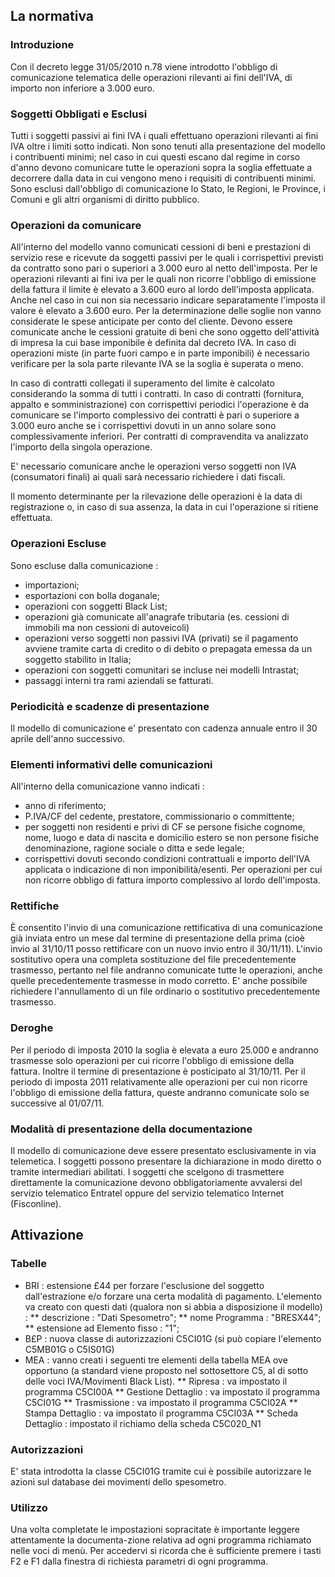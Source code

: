 ## La normativa

### Introduzione

Con il decreto legge 31/05/2010 n.78 viene introdotto l'obbligo di comunicazione telematica delle operazioni rilevanti ai fini dell'IVA, di importo non inferiore a 3.000 euro.

### Soggetti Obbligati e Esclusi

Tutti i soggetti passivi ai fini IVA i quali effettuano operazioni rilevanti ai fini IVA oltre i limiti sotto indicati.
Non sono tenuti alla presentazione del modello i contribuenti minimi; nel caso in cui questi escano dal regime in corso d'anno devono comunicare tutte le operazioni sopra la soglia effettuate a decorrere dalla data in cui vengono meno i requisiti di contribuenti minimi.
Sono esclusi dall'obbligo di comunicazione lo Stato, le Regioni, le Province, i Comuni e gli altri organismi di diritto pubblico.

### Operazioni da comunicare

All'interno del modello vanno comunicati cessioni di beni e prestazioni di servizio rese e ricevute da soggetti passivi per le quali i corrispettivi previsti da contratto sono pari o superiori a 3.000 euro al netto dell'imposta. Per le operazioni rilevanti ai fini iva per le quali non ricorre l'obbligo di emissione della fattura il limite è elevato a 3.600 euro al lordo dell'imposta applicata. Anche nel caso in cui non sia necessario indicare separatamente l'imposta il valore è elevato a 3.600 euro.
Per la determinazione delle soglie non vanno considerate le spese anticipate per conto del cliente.
Devono essere comunicate anche le cessioni gratuite di beni che sono oggetto dell'attività di impresa la cui base imponibile è definita dal decreto IVA.
In caso di operazioni miste (in parte fuori campo e in parte imponibili) è necessario verificare per la sola parte rilevante IVA se la soglia è superata o meno.

In caso di contratti collegati il superamento del limite è calcolato considerando la somma di tutti i contratti. In caso di contratti (fornitura, appalto e somministrazione) con corrispettivi periodici l'operazione è da comunicare se l'importo complessivo dei contratti è pari o superiore a 3.000 euro anche se i corrispettivi dovuti in un anno solare sono complessivamente inferiori. Per contratti di compravendita va analizzato l'importo della singola operazione.

E' necessario comunicare anche le operazioni verso soggetti non IVA (consumatori finali) ai quali sarà necessario richiedere i dati fiscali.

Il momento determinante per la rilevazione delle operazioni è la data di registrazione o, in caso di sua assenza, la data in cui l'operazione si ritiene effettuata.

### Operazioni Escluse

Sono escluse dalla comunicazione : 
 * importazioni;
 * esportazioni con bolla doganale;
 * operazioni con soggetti Black List;
 * operazioni già comunicate all'anagrafe tributaria (es. cessioni di immobili ma non cessioni di autoveicoli)
 * operazioni verso soggetti non passivi IVA (privati) se il pagamento avviene tramite carta di credito o di debito o prepagata emessa da un soggetto stabilito in Italia;
 * operazioni con soggetti comunitari se incluse nei modelli Intrastat;
 * passaggi interni tra rami aziendali se fatturati.

### Periodicità e scadenze di presentazione

Il modello di comunicazione e' presentato con cadenza annuale entro il 30 aprile dell'anno successivo.

 ### Elementi informativi delle comunicazioni

All'interno della comunicazione vanno indicati : 
 * anno di riferimento;
 * P.IVA/CF del cedente, prestatore, commissionario o committente;
 * per soggetti non residenti e privi di CF se persone fisiche cognome, nome, luogo e data di nascita e domicilio estero se non persone fisiche denominazione, ragione sociale o ditta e sede legale;
 * corrispettivi dovuti secondo condizioni contrattuali e importo dell'IVA applicata o indicazione di non imponibilità/esenti. Per operazioni per cui non ricorre obbligo di fattura importo complessivo al lordo dell'imposta.

### Rettifiche

È consentito l'invio di una comunicazione rettificativa di una comunicazione già inviata entro un mese dal termine di presentazione della prima (cioè invio al 31/10/11 posso rettificare con un nuovo invio entro il 30/11/11).
L'invio sostitutivo opera una completa sostituzione del file precedentemente trasmesso, pertanto nel file andranno comunicate tutte le operazioni, anche quelle precedentemente trasmesse in modo corretto.
E' anche possibile richiedere l'annullamento di un file ordinario o sostitutivo precedentemente trasmesso.

### Deroghe

Per il periodo di imposta 2010 la soglia è elevata a euro 25.000 e andranno trasmesse solo operazioni per cui ricorre l'obbligo di emissione della fattura. Inoltre il termine di presentazione è posticipato al 31/10/11.
Per il periodo di imposta 2011 relativamente alle operazioni per cui non ricorre l'obbligo di emissione della fattura, queste andranno comunicate solo se successive al 01/07/11.

### Modalità di presentazione della documentazione

Il modello di comunicazione deve essere presentato esclusivamente in via telemetica. I soggetti possono presentare la dichiarazione in modo diretto o tramite intermediari abilitati.
I soggetti che scelgono di trasmettere direttamente la comunicazione devono obbligatoriamente avvalersi del servizio telematico Entratel oppure del servizio telematico Internet (Fisconline).

##  Attivazione

### Tabelle

* BRI :  estensione £44 per forzare l'esclusione del soggetto dall'estrazione e/o forzare una certa modalità di pagamento. L'elemento va creato con questi dati (qualora non si abbia a disposizione il modello) : 
** descrizione :  "Dati Spesometro";
** nome Programma :  "BRESX44";
** estensione ad Elemento fisso :  "1";
* B£P :  nuova classe di autorizzazioni C5CI01G (si può copiare l'elemento C5MB01G o C5IS01G)
* MEA :  vanno creati i seguenti tre elementi della tabella MEA ove opportuno (a standard viene proposto nel sottosettore C5, al di sotto delle voci IVA/Movimenti Black List).
** Ripresa :  va impostato il programma C5CI00A
** Gestione Dettaglio :  va impostato il programma C5CI01G
** Trasmissione :  va impostato il programma C5CI02A
** Stampa Dettaglio :  va impostato il programma C5CI03A
** Scheda Dettaglio :  impostato il richiamo della scheda C5C020_N1

### Autorizzazioni

E' stata introdotta la classe C5CI01G tramite cui è possibile autorizzare le azioni sul database dei movimenti dello spesometro.

### Utilizzo

Una volta completate le impostazioni sopracitate è importante leggere attentamente la documenta-zione relativa ad ogni programma richiamato nelle voci di menù. Per accedervi si ricorda che è sufficiente premere i tasti F2 e F1 dalla finestra di richiesta parametri di ogni programma.
